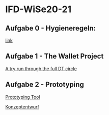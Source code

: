 # IFD-WiSe20-21
## Aufgabe 0 - Hygieneregeln:
<a href="klotkawa.github.com/IFD-WiSe20-21/blob/main/Task0/SWOT.pdf"> link </a>
## Aufgabe 1 - The Wallet Project
[A try run through the full DT circle](https://github.com/klotkawa/IFD-WiSe20-21/blob/main/Task1/The%20Wallet%20Project.pptx)
## Aufgabe 2 - Prototyping
[Prototyping Tool]()

[Konzeptentwurf](https://github.com/klotkawa/IFD-WiSe20-21/blob/main/Task2/Konzeptentwurf.pdf)
